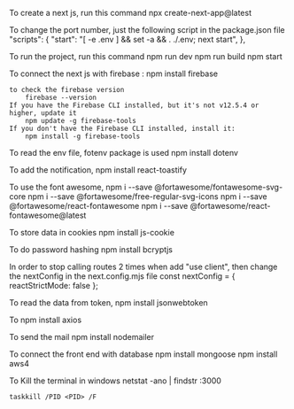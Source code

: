 <!------------------------------------------------------------------------------------------------------------------------------------- -->
To create a next js, run this command 
    npx create-next-app@latest

To change the port number, just the following script in the package.json file 
    "scripts": {
    "start": "[ -e .env ] && set -a && . ./.env; next start",
    },

To run the project, run this command 
    npm run dev <!-- locally -->
    npm run build <!-- to make the build -->
    npm start  <!-- to deploy it online -->

To connect the next js with firebase  : 
    npm install firebase

    to check the firebase version
        firebase --version
    If you have the Firebase CLI installed, but it's not v12.5.4 or higher, update it
        npm update -g firebase-tools
    If you don't have the Firebase CLI installed, install it:
        npm install -g firebase-tools

To read the env file, fotenv package is used 
    npm install dotenv

To add the notification, 
    npm install react-toastify

To use the font awesome,
    npm i --save @fortawesome/fontawesome-svg-core
    npm i --save @fortawesome/free-regular-svg-icons
    npm i --save @fortawesome/react-fontawesome
    npm i --save @fortawesome/react-fontawesome@latest

To store data in cookies
    npm install js-cookie

To do password hashing
    npm install bcryptjs

In order to stop calling routes 2 times when add "use client", then change the nextConfig in the next.config.mjs file
    const nextConfig = {
        reactStrictMode: false
    };

To read the data from token, 
    npm install jsonwebtoken

To 
    npm install axios

To send the mail 
    npm install nodemailer
    
To connect the front end with database
    npm install mongoose
    npm install aws4


To Kill the terminal in windows 
    netstat -ano | findstr :3000

    taskkill /PID <PID> /F